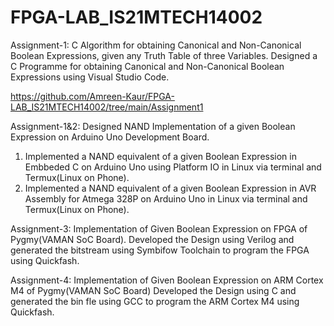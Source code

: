 # FPGA-LAB_IS21MTECH14002
Assignment-1: C Algorithm for obtaining Canonical and Non-Canonical Boolean Expressions, given any Truth Table of three Variables.
Designed a C Programme for obtaining Canonical and Non-Canonical Boolean Expressions using Visual Studio Code.

https://github.com/Amreen-Kaur/FPGA-LAB_IS21MTECH14002/tree/main/Assignment1


Assignment-1&2: Designed NAND Implementation of a given Boolean Expression on Arduino Uno Development Board.
1. Implemented a NAND equivalent of a given Boolean Expression in Embbeded C on Arduino Uno using Platform IO in Linux
 via terminal and Termux(Linux on Phone).
1. Implemented a NAND equivalent of a given Boolean Expression in AVR Assembly for Atmega 328P on Arduino Uno in
Linux via terminal and Termux(Linux on Phone).



Assignment-3: Implementation of Given Boolean Expression on FPGA of Pygmy(VAMAN SoC Board).
Developed the Design using Verilog and generated the bitstream using Symbifow Toolchain to program the FPGA using
Quickfash.


Assignment-4:  Implementation of Given Boolean Expression on ARM Cortex M4 of Pygmy(VAMAN SoC Board) 
Developed the Design using C and generated the bin fle using GCC to program the ARM Cortex M4 using Quickfash.
